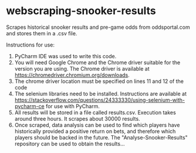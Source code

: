 # webscraping-snooker-results
Scrapes historical snooker results and pre-game odds from oddsportal.com and stores them in a .csv file.

Instructions for use:
1. PyCharm IDE was used to write this code.
2. You will need Google Chrome and the Chrome driver suitable for the version you are using. The Chrome driver is available at https://chromedriver.chromium.org/downloads.
2. The chrome driver location must be specified on lines 11 and 12 of the code
3. The selenium libraries need to be installed. Instructions are available at https://stackoverflow.com/questions/24333330/using-selenium-with-pycharm-ce for use with PyCharm.
4. All results will be stored in a file called results.csv. Execution takes around three hours. It scrapes about 30000 results.
5. Once scraped, data analysis can be used to find which players have historically provided a positive return on bets, and therefore which players should be backed in the future. The "Analyse-Snooker-Results" repository can be used to obtain the results... 
